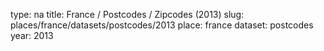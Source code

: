 type: na
title: France / Postcodes / Zipcodes (2013)
slug: places/france/datasets/postcodes/2013
place: france
dataset: postcodes
year: 2013
